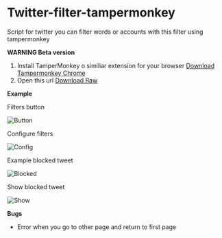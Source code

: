 Twitter-filter-tampermonkey
===========================

Script for twitter you can filter words or accounts with this filter using tampermonkey

**WARNING Beta version**

1. Install TamperMonkey o similiar extension for your browser [Download Tampermonkey Chrome](https://chrome.google.com/webstore/detail/tampermonkey/dhdgffkkebhmkfjojejmpbldmpobfkfo?hl=es)
2. Open this url [Download Raw](https://github.com/CKGrafico/Twitter-filter-tampermonkey/raw/master/build/min/all.min.user.js)


**Example**

Filters button

![Button](http://i.imgur.com/jgEQdss.png "Filters button")

Configure filters

![Config](http://i.imgur.com/a3XXvgx.png "Configure filters")

Example blocked tweet

![Blocked](http://i.imgur.com/uwpNVnJ.png "Example blocked tweet")

Show blocked tweet

![Show](http://i.imgur.com/VV6bh9J.png "Show blocked tweet")

**Bugs**
- Error when you go to other page and return to first page

